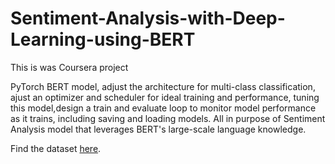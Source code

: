 # Sentiment-Analysis-with-Deep-Learning-using-BERT

This is was Coursera project

PyTorch BERT model, adjust the architecture for multi-class classification, ajust an optimizer and scheduler for ideal training and performance, tuning this model,design a train and evaluate loop to monitor model performance as it trains, including saving and loading models. All in purpose of Sentiment Analysis model that leverages BERT's large-scale language knowledge.

Find the dataset [here](https://figshare.com/articles/smile_annotations_final_csv/3187909).
